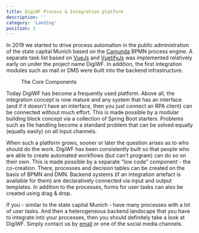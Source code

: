```yaml
---
title: DigiWF Process & Integration platform
description: ''
category: 'Landing'
position: 1
---
```


In 2019 we started to drive process automation in the public administration of the state capital Munich based on the [Camunda](https://camunda.com/) BPMN process engine. A separate task list based on [VueJs](https://vuejs.org/) and [VuetifyJs](https://vuetifyjs.com/) was implemented relatively early on under the project name DigiWF. In addition, the first integration modules such as mail or DMS were built into the backend infrastructure.

<figure>
<v-img alt="The concept behind DigiWF. In the middle are your business processes, that can talk to your backend or 
the cloud via integration artifacts." class="mx-auto" contain max-width="960" 
src="images/digiwf_concept_process_and_integrationplatform.png" 
lazy-src="images/preview_digiwf_concept_process_and_integrationplatform.png" ></v-img>
<figcaption>The Core Components</figcaption>
</figure>

Today DigiWF has become a frequently used platform. Above all, the integration concept is now mature and any system that has an interface (and if it doesn't have an interface, then you just connect an RPA client) can be connected without much effort. This is made possible by a modular building block concept via a collection of Spring Boot starters. Problems such as file handling become a standard problem that can be solved equally (equally easily) on all input channels.

When such a platform grows, sooner or later the question arises as to who should do the work. DigiWF has been consistently built so that people who are able to create automated workflows (but can't program) can do so on their own. This is made possible by a separate "low code" component - the co-creation. There, processes and decision tables can be created on the basis of BPMN and DMN. Backend systems (if an integration artefact is available for them) are declaratively connected via input and output templates. In addition to the processes, forms for user tasks can also be created using drag & drop.

If you - similar to the state capital Munich - have many processes with a lot of user tasks. And then a 
heterogeneous backend landscape that you have to integrate into your processes, then you should definitely take a 
look at DigiWF. Simply contact us by [email](mailto:opensource@muenchen.de) or one of the social media channels.
